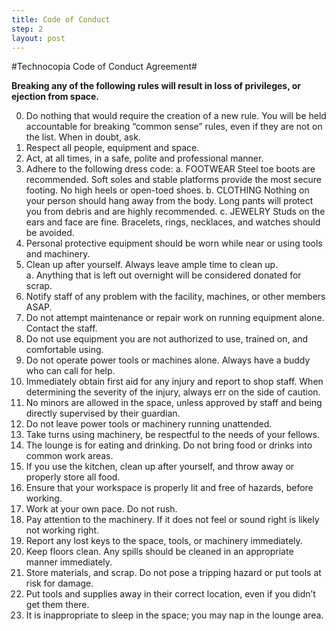 ```yaml
---
title: Code of Conduct
step: 2
layout: post
---
```


#Technocopia Code of Conduct Agreement#

**Breaking any of the following rules will result in loss of privileges, or ejection from space.**

0. Do nothing that would require the creation of a new rule. You will be held accountable for breaking “common sense” rules, even if they are not on the list. When in doubt, ask.  
1. Respect all people, equipment and space.
2. Act, at all times, in a safe, polite and professional manner.
3. Adhere to the following dress code:
     a. FOOTWEAR Steel toe boots are recommended. Soft soles and stable platforms provide the most secure footing. No high heels or open-toed shoes.
     b. CLOTHING Nothing on your person should hang away from the body. Long pants will protect you from debris and are highly recommended.
     c. JEWELRY Studs on the ears and face are fine. Bracelets, rings, necklaces, and watches should be avoided.
4. Personal protective equipment should be worn while near or using tools and machinery.
5. Clean up after yourself.  Always leave ample time to clean up.  
  a. Anything that is left out overnight will be considered donated for scrap.
6. Notify staff of any problem with the facility, machines, or other members ASAP.
7. Do not attempt maintenance or repair work on running equipment alone.  Contact the staff.
8. Do not use equipment you are not authorized to use, trained on, and comfortable using.
9. Do not operate power tools or machines alone.  Always have a buddy who can call for help.
10. Immediately obtain first aid for any injury and report to shop staff. When determining the severity of the injury, always err on the side of caution.
11. No minors are allowed in the space, unless approved by staff and being directly supervised by their guardian.
12. Do not leave power tools or machinery running unattended.
13. Take turns using machinery, be respectful to the needs of your fellows.
14. The lounge is for eating and drinking. Do not bring food or drinks into common work areas.
15. If you use the kitchen, clean up after yourself, and throw away or properly store all food.
16. Ensure that your workspace is properly lit and free of hazards, before working.
17. Work at your own pace.  Do not rush.
18. Pay attention to the machinery. If it does not feel or sound right is likely not working right.
19. Report any lost keys to the space, tools, or machinery immediately.
20. Keep floors clean.  Any spills should be cleaned in an appropriate manner immediately.
21. Store materials, and scrap. Do not pose a tripping hazard or put tools at risk for damage.
22. Put tools and supplies away in their correct location, even if you didn’t get them there.
23. It is inappropriate to sleep in the space; you may nap in the lounge area.


